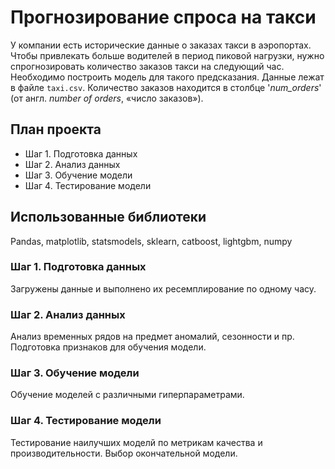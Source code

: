 # Прогнозирование спроса на такси
У компании есть исторические данные о заказах такси в аэропортах. Чтобы привлекать больше водителей в период пиковой нагрузки, нужно спрогнозировать количество заказов такси на следующий час. Необходимо построить модель для такого предсказания. Данные лежат в файле `taxi.csv`. Количество заказов находится в столбце '*num_orders*' (от англ. *number of orders*, «число заказов»).
## План проекта
- Шаг 1. Подготовка данных
- Шаг 2. Анализ данных
- Шаг 3. Обучение модели
- Шаг 4. Тестирование модели
## Использованные библиотеки
Pandas, matplotlib, statsmodels, sklearn, catboost, lightgbm, numpy

### Шаг 1. Подготовка данных
Загружены данные и выполнено их ресемплирование по одному часу.
### Шаг 2. Анализ данных
Анализ временных рядов на предмет аномалий, сезонности и пр. Подготовка признаков для обучения модели.
### Шаг 3. Обучение модели 
Обучение моделей с различными гиперпараметрами.
### Шаг 4. Тестирование модели
Тестирование наилучших моделй по метрикам качества и производительности. Выбор окончательной модели.
